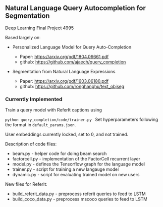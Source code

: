 Natural Language Query Autocompletion for Segmentation
-----

Deep Learning Final Project 4995

Based largely on:
    
   - Personalized Language Model for Query Auto-Completion 
       * Paper: https://arxiv.org/pdf/1804.09661.pdf
       * github: https://github.com/ajaech/query_completion
       
   - Segmentation from Natural Language
Expressions 
       * Paper: https://arxiv.org/pdf/1603.06180.pdf
       * github: https://github.com/ronghanghu/text_objseg




### Currently Implemented

Train a query model with ReferIt captions using 

`
python query_completion/code/trainer.py 
`
Set hyperparameters following the format in `default_params.json`.

User embeddings currently locked, set to 0, and not trained.

Description of code files:
* beam.py - helper code for doing beam search
* factorcell.py - implementation of the FactorCell recurrent layer
* model.py - defines the Tensorflow graph for the language model
* trainer.py - script for training a new langauge model
* dynamic.py - script for evaluating trained model on new users

New files for ReferIt:
* build_referit_data.py - preprocess referit queries to feed to LSTM
* build_coco_data.py - preprocess mscoco queries to feed to LSTM